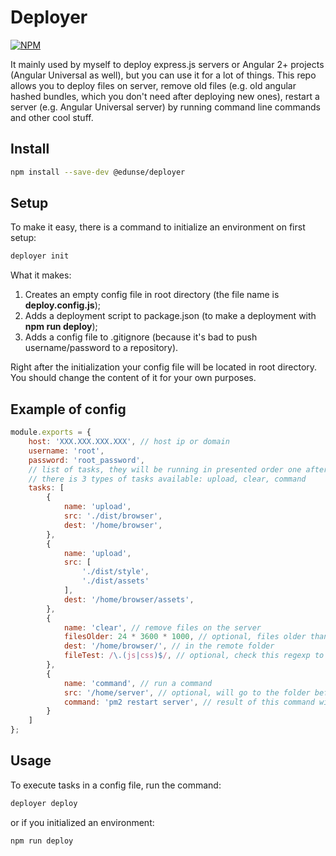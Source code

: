 # Deployer

[![NPM][npm-icon]][npm-url]

It mainly used by myself to deploy express.js servers or Angular 2+ projects (Angular Universal as well), but you can use it for a lot of things. This repo allows you to deploy files on server, remove old files (e.g. old angular hashed bundles, which you don't need after deploying new ones), restart a server (e.g. Angular Universal server) by running command line commands and other cool stuff.

## Install
```bash
npm install --save-dev @edunse/deployer
```

## Setup

To make it easy, there is a command to initialize an environment on first setup: 
```bash
deployer init
```

What it makes:
1. Creates an empty config file in root directory (the file name is **deploy.config.js**);
2. Adds a deployment script to package.json (to make a deployment with **npm run deploy**);
3. Adds a config file to .gitignore (because it's bad to push username/password to a repository).

Right after the initialization your config file will be located in root directory. You should change the content of it for your own purposes.

## Example of config

```javascript
module.exports = {
    host: 'XXX.XXX.XXX.XXX', // host ip or domain
    username: 'root',
    password: 'root_password',
    // list of tasks, they will be running in presented order one after another
    // there is 3 types of tasks available: upload, clear, command
    tasks: [
        {
            name: 'upload',
            src: './dist/browser',
            dest: '/home/browser',
        },
        {
            name: 'upload',
            src: [
                './dist/style',
                './dist/assets'
            ],
            dest: '/home/browser/assets',
        },
        {
            name: 'clear', // remove files on the server
            filesOlder: 24 * 3600 * 1000, // optional, files older than the value (milliseconds)
            dest: '/home/browser/', // in the remote folder
            fileTest: /\.(js|css)$/, // optional, check this regexp to file names which should be removed
        },
        {
            name: 'command', // run a command
            src: '/home/server', // optional, will go to the folder before running the command
            command: 'pm2 restart server', // result of this command will be shown in console
        }
    ]
};
```

## Usage

To execute tasks in a config file, run the command:
```bash
deployer deploy
```
or if you initialized an environment:
```bash
npm run deploy
```


[npm-url]: https://www.npmjs.com/package/@edunse/deployer
[npm-icon]: https://img.shields.io/npm/v/@edunse/deployer.svg?logo=npm&logoColor=fff&label=NPM+package&color=limegreen